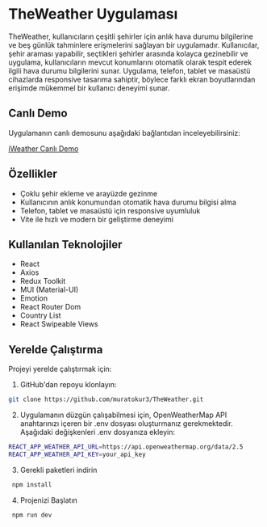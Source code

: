 # TheWeather Uygulaması

TheWeather, kullanıcıların çeşitli şehirler için anlık hava durumu bilgilerine ve beş günlük tahminlere erişmelerini sağlayan bir uygulamadır. Kullanıcılar, şehir araması yapabilir, seçtikleri şehirler arasında kolayca gezinebilir ve uygulama, kullanıcıların mevcut konumlarını otomatik olarak tespit ederek ilgili hava durumu bilgilerini sunar. Uygulama, telefon, tablet ve masaüstü cihazlarda responsive tasarıma sahiptir, böylece farklı ekran boyutlarından erişimde mükemmel bir kullanıcı deneyimi sunar.

## Canlı Demo

Uygulamanın canlı demosunu aşağıdaki bağlantıdan inceleyebilirsiniz:

[iWeather Canlı Demo](https://muratokur3.github.io/TheWeather/)

## Özellikler

- Çoklu şehir ekleme ve arayüzde gezinme
- Kullanıcının anlık konumundan otomatik hava durumu bilgisi alma
- Telefon, tablet ve masaüstü için responsive uyumluluk
- Vite ile hızlı ve modern bir geliştirme deneyimi

## Kullanılan Teknolojiler

- React
- Axios
- Redux Toolkit
- MUI (Material-UI)
- Emotion
- React Router Dom
- Country List
- React Swipeable Views

## Yerelde Çalıştırma

Projeyi yerelde çalıştırmak için:

1. GitHub'dan repoyu klonlayın:
```bash
git clone https://github.com/muratokur3/TheWeather.git
```   
2. Uygulamanın düzgün çalışabilmesi için, OpenWeatherMap API anahtarınızı içeren bir .env dosyası oluşturmanız gerekmektedir. Aşağıdaki değişkenleri .env dosyanıza ekleyin:
```bash
REACT_APP_WEATHER_API_URL=https://api.openweathermap.org/data/2.5
REACT_APP_WEATHER_API_KEY=your_api_key
```
3. Gerekli paketleri indirin
 ```bash
  npm install
  ```

4. Projenizi Başlatın
  ```bash
   npm run dev
   ```
